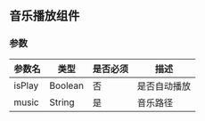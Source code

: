## 音乐播放组件

### 参数

| 参数名 | 类型 | 是否必须 | 描述 |
| -------- | -------- | -------- | -------- |
| isPlay     | Boolean     | 否     | 是否自动播放     |
| music     | String     | 是     | 音乐路径 |


